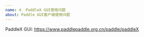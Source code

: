 ```yaml
---
name: 4. PaddleX GUI使用问题
about: Paddle GUI客户端使用问题
---
```


PaddleX GUI: https://www.paddlepaddle.org.cn/paddle/paddleX
